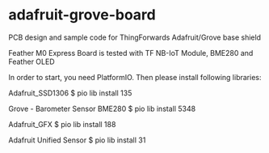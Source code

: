 # adafruit-grove-board
PCB design and sample code for ThingForwards Adafruit/Grove base shield


Feather M0 Express Board is tested with TF NB-IoT Module, BME280 and Feather OLED

In order to start, you need PlatformIO. Then please install following libraries:

Adafruit_SSD1306
$ pio lib install 135

Grove - Barometer Sensor BME280
$ pio lib install 5348

Adafruit_GFX
$ pio lib install 188

Adafruit Unified Sensor
$ pio lib install 31
